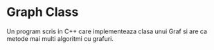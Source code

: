 # Graph Class

Un program scris in C++ care implementeaza clasa unui Graf si are ca metode mai multi algoritmi cu grafuri.

